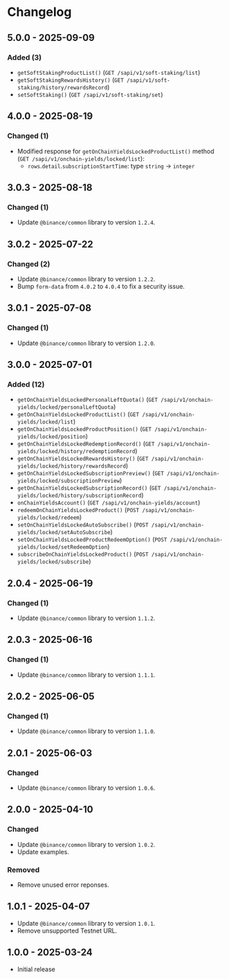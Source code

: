 # Changelog

## 5.0.0 - 2025-09-09

### Added (3)

- `getSoftStakingProductList()` (`GET /sapi/v1/soft-staking/list`)
- `getSoftStakingRewardsHistory()` (`GET /sapi/v1/soft-staking/history/rewardsRecord`)
- `setSoftStaking()` (`GET /sapi/v1/soft-staking/set`)

## 4.0.0 - 2025-08-19

### Changed (1)

- Modified response for `getOnChainYieldsLockedProductList()` method (`GET /sapi/v1/onchain-yields/locked/list`):
  - `rows`.`detail`.`subscriptionStartTime`: type `string` → `integer`

## 3.0.3 - 2025-08-18

### Changed (1)

- Update `@binance/common` library to version `1.2.4`.

## 3.0.2 - 2025-07-22

### Changed (2)

- Update `@binance/common` library to version `1.2.2`.
- Bump `form-data` from `4.0.2` to `4.0.4` to fix a security issue.

## 3.0.1 - 2025-07-08

### Changed (1)

- Update `@binance/common` library to version `1.2.0`.

## 3.0.0 - 2025-07-01

### Added (12)

- `getOnChainYieldsLockedPersonalLeftQuota()` (`GET /sapi/v1/onchain-yields/locked/personalLeftQuota`)
- `getOnChainYieldsLockedProductList()` (`GET /sapi/v1/onchain-yields/locked/list`)
- `getOnChainYieldsLockedProductPosition()` (`GET /sapi/v1/onchain-yields/locked/position`)
- `getOnChainYieldsLockedRedemptionRecord()` (`GET /sapi/v1/onchain-yields/locked/history/redemptionRecord`)
- `getOnChainYieldsLockedRewardsHistory()` (`GET /sapi/v1/onchain-yields/locked/history/rewardsRecord`)
- `getOnChainYieldsLockedSubscriptionPreview()` (`GET /sapi/v1/onchain-yields/locked/subscriptionPreview`)
- `getOnChainYieldsLockedSubscriptionRecord()` (`GET /sapi/v1/onchain-yields/locked/history/subscriptionRecord`)
- `onChainYieldsAccount()` (`GET /sapi/v1/onchain-yields/account`)
- `redeemOnChainYieldsLockedProduct()` (`POST /sapi/v1/onchain-yields/locked/redeem`)
- `setOnChainYieldsLockedAutoSubscribe()` (`POST /sapi/v1/onchain-yields/locked/setAutoSubscribe`)
- `setOnChainYieldsLockedProductRedeemOption()` (`POST /sapi/v1/onchain-yields/locked/setRedeemOption`)
- `subscribeOnChainYieldsLockedProduct()` (`POST /sapi/v1/onchain-yields/locked/subscribe`)

## 2.0.4 - 2025-06-19

### Changed (1)

- Update `@binance/common` library to version `1.1.2`.

## 2.0.3 - 2025-06-16

### Changed (1)

- Update `@binance/common` library to version `1.1.1`.

## 2.0.2 - 2025-06-05

### Changed (1)

- Update `@binance/common` library to version `1.1.0`.

## 2.0.1 - 2025-06-03

### Changed

- Update `@binance/common` library to version `1.0.6`.

## 2.0.0 - 2025-04-10

### Changed

- Update `@binance/common` library to version `1.0.2`.
- Update examples.

### Removed

- Remove unused error reponses.

## 1.0.1 - 2025-04-07

- Update `@binance/common` library to version `1.0.1`.
- Remove unsupported Testnet URL.

## 1.0.0 - 2025-03-24

- Initial release
